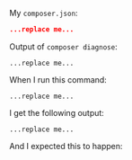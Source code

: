 <!--
The information we ask for below is IMPORTANT. It will help us help you faster.
Please FOLLOW THE ISSUE TEMPLATE unless you have a good reason not to, and help avoid wasting everyone's time.

Please also make sure you are using the latest Composer version. You can get the latest with `composer self-update`
or even try the latest dev build with `composer self-update --snapshot` to see if the bug was perhaps already fixed but not released yet.
-->

My `composer.json`:

```json
...replace me...
```

Output of `composer diagnose`:

```
...replace me...
```

When I run this command: <!-- run it with `-vvv` added to it ideally to get full debug output -->

```
...replace me...
```

I get the following output: <!-- FULL OUTPUT please, not just what you think is relevant -->

```
...replace me...
```

And I expected this to happen:
